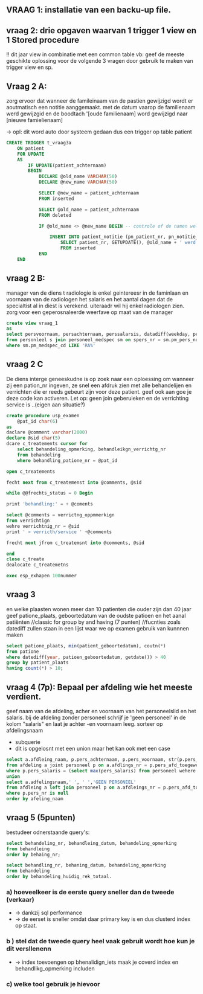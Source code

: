 ## VRAAG 1: installatie van een backu-up file.

## vraag 2: drie opgaven waarvan 1 trigger 1 view en 1 Stored procedure

!! dit jaar view in combinatie met een common table
vb: geef de meeste geschikte oplossing voor de volgende 3 vragen door gebruik te maken van trigger view en sp.

## Vraag 2 A:

zorg ervoor dat wanneer de famileinaam van de pastien gewijzigd wordt er aoutmatisch een notitie aanggemaakt. met de datum vaarop de familienaam werd gewijzgid en de boodtach '[oude familienaam] word gewijzigd naar [nieuwe famielienaam]

-> opl: dit word auto door systeem gedaan dus een trigger op table patient

```sql
CREATE TRIGGER t_vraag3a
	ON patient
	FOR UPDATE
	AS
		IF UPDATE(patient_achternaam)
		BEGIN
			DECLARE @old_name VARCHAR(50)
			DECLARE @new_name VARCHAR(50)

			SELECT @new_name = patient_achternaam
			FROM inserted

			SELECT @old_name = patient_achternaam
			FROM deleted

			IF @old_name <> @new_name BEGIN -- controle of de namen wel degelijk verschillend zijn

				INSERT INTO patient_notitie (pn_patient_nr, pn_notitie_datum, pn_notitie_commentaar)
					SELECT patient_nr, GETUPDATE(), @old_name + ' werd gewijzigd in ' + @new_name + ' door ' + CURRENT_USER
					FROM inserted
			END
	END
```

## vraag 2 B:

manager van de diens t radiologie is enkel geintereesr in de faminlaan en voornaam van de radiologen het salaris en het aantal dagen dat de specialtist al in diest is verekend. uiteraadr wil hij enkel radiologen zien.
zorg voor een geperosnaleerde weerfave op maat van de manager

```sql
create view vraag_1
as
select persvoornaam, persachternaam, perssalarsis, datadiff(weekday, persdatupindienst, getdate()) AS 'aantaldageinINDienst'
from personleel s join personeel_medspec sm on spers_nr = sm.pm_pers_nr
where sm.pm_medspec_cd LIKE 'RA%'
```

## vraag 2 C
De diens interge geneeskudne is op zoek naar een oploessing om wanneer zij een pation_nr ingeven, ze snel een afdruk zien met alle behandelijen en verrichten die er reeds gebeurt zijn voor deze patient. geef ook aan goe je deze code kan activeren.
Let op: geen join geberuieken en de verrichting service is ..(eigen aan situatie?)

```sql
create procedure usp_examen
    @pat_id char(6)
as
daclare @comment varchar(2000)
declare @sid char(5)
dcare c_treatements cursor for
	select behandeling_opmerking, behandleikgn_verrichtg_nr
	from behandeling
	where behandling_patione_nr = @pat_id

open c_treatements

fecht next from c_treatemenst into @comments, @sid

while @@frechts_status = 0 Begin

print 'behandling:' = + @coments

select @comments = verrictng_oppmmerkign
from verrichtign
wehre verrichtnig_nr = @sid
print ' > verricth/service ' +@comments

frecht next jfrom c_treatemsnt into @comments, @sid

end
close c_treate
dealocate c_treatemetns

exec esp_exhapen 100nummer
```

## vraag 3
 en welke plaasten wonen meer dan 10 patienten die ouder zijn dan 40 jaar geef patione_plaats, geboortedatum van de oudste patioen en het aanal patiënten
//classic for group by and having (7 punten)
//fucnties zoals datediff zullen staan in een lijst waar we op examen gebruik van kunnnen maken

```sql
select patione_plaats, min(patient_geboortedatum), coutn(*)
from patione
where datediff(year, patioen_geboortedatum, getdate()) > 40
group by patient_plaats
having count(*) > 10;
```

## vraag 4 (7p): Bepaal per afdeling wie het meeste verdient.

geef naam van de afdeling, acher en voornaam van het personeelslid en het salaris. bij de afdeling zonder personeel schrijf je 'geen personeel' in de kolom "salaris" en
laat je achter -en voornaam leeg. sorteer op afdelingsnaam

- subquerie
- dit is opgelosnt met een union maar het kan ook met een case

```sql
select a.afdleing_naam, p.pers_achternaam, p.pers_voornaam, str(p.pers_salaris) as salaris
from afdeling a joint personeel p on a.afdlings_nr = p.pers_afd_toegewezen
where p.pers_salaris = (select max(pers_salaris) from personeel wehere pers_afd_toegewerzen = a.adfelings_nr)
union
select a.adfelingsnaam,' ', ' ','GEEN PERSONEEL'
from afdleing a left join personeel p on a.afdleings_nr = p.pers_afd_toegewezen
where p.pers_nr is null
order by afeling_naam
```

## vraag 5 (5punten)
bestudeer odnerstaande query's:

```sql
select behandeling_nr, behandleing_datum, behandeling_opmerking
from behandleing
order by behaing_nr;
```

```sql
select behandling_nr, behaning_datum, behandeling_opmerking
from behandeling
order by behandeling_huidig_rek_totaal.
```

### a) hoeveelkeer is de eerste query sneller dan de tweede (verkaar)
- -> dankzij sql performance
- -> de eerset is sneller omdat daar primary key is en dus clusterd index op staat.

### b ) stel dat de tweede query heel vaak gebruit wordt hoe kun je dit versllenenn
- -> index toevoengen op bhenalidign_iets maak je coverd index en behandlikg_opmerking includen

### c) welke tool gebruik je hievoor
